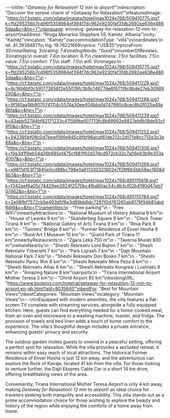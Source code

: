 ---\ntitle: "*Getaway for Relaxation! 12 min to airport!*"\ndescription: "Discover the serene charm of *Getaway for Relaxation!"\nfeaturedImage: "https://cf.bstatic.com/xdata/images/hotel/max1024x768/509410775.jpg?k=ffd295256b7cd96f5359984ef394f7dc962e9230faf31db2692ee636e4865daa&o=&hp=1"\nlanguage: en\nslug: getaway-for-relaxation-12-min-to-airport\naddress: "Rruga Monarkia Shqiptare 55, Kamëz, Albania"\ncity: "Kamëz"\nlocation: "Kamëz"\naccommodationType: "villa"\ncoordinates:\n  lat: 41.39384871\n  lng: 19.76221669\nprice: "US$35"\npriceFrom: 35\nstarRating: 3\nrating: 7.4\nratingWords: "Good"\nnumberOfReviews: 3\nratings:\n  overall: 7.4\n  location: 6.7\n  cleanliness: 7.5\n  facilities: 7.5\n  value: 7.5\n  comfort: 7.5\n  staff: 7.5\n  wifi: 0\nimages:\n  - "https://cf.bstatic.com/xdata/images/hotel/max1024x768/509410775.jpg?k=ffd295256b7cd96f5359984ef394f7dc962e9230faf31db2692ee636e4865daa&o=&hp=1"\n  - "https://cf.bstatic.com/xdata/images/hotel/max1024x768/509411229.jpg?k=8c16b6bf0c591773856f2e55019fc3b9c14877de6f67119c8bde27eb30988290&o=&hp=1"\n  - "https://cf.bstatic.com/xdata/images/hotel/max1024x768/509411288.jpg?k=9f180aa18b9070741114c5574a30ee404bba1d747990c8cec8b2f025a49a9bfa&o=&hp=1"\n  - "https://cf.bstatic.com/xdata/images/hotel/max1024x768/509411239.jpg?k=43abb52784bf82171233c411589be107713fc8b88992e8827eb6b18de93cf9f0&o=&hp=1"\n  - "https://cf.bstatic.com/xdata/images/hotel/max1024x768/509411252.jpg?k=942395bf08c0d7beef086e945c8fbf96acaf61de212c2d171e8cc712e3c3a88a&o=&hp=1"\n  - "https://cf.bstatic.com/xdata/images/hotel/max1024x768/509411306.jpg?k=f9a3d1f9eb54d26b685ef475cf881f92d37dcd972cb32c7a06e63b9e353a4007&o=&hp=1"\n  - "https://cf.bstatic.com/xdata/images/hotel/max1024x768/509411266.jpg?k=e9811d153f71845e0cd98bc798e0a611330321802e7f26f6b5bb58acf808d8b3&o=&hp=1"\n  - "https://cf.bstatic.com/xdata/images/hotel/max1024x768/495115818.jpg?k=f342aef6a05c74429ee3924f2570bc4fbd60ac54c4b3cf02b4190d47eb707462&o=&hp=1"\n  - "https://cf.bstatic.com/xdata/images/hotel/max1024x768/495115784.jpg?k=2e08fbf7572cb5e493d5f6e3d89bb6dc7297f0d761265ab8179f94b81abdfbb6&o=&hp=1"\namenities:\n  - "Free parking"\n  - "Free WiFi"\nnearbyAttractions:\n  - "National Museum of History Albania 9 km"\n  - "House of Leaves 9 km"\n  - "Skanderbeg Square 9 km"\n  - "Clock Tower Tirana 9 km"\n  - "National Gallery of Arts Tirana 9 km"\n  - "Rinia Park 9 km"\n  - "Tanners' Bridge 9 km"\n  - "Former Residence of Enver Hoxha 9 km"\n  - "Bunk'Art 1 Museum 10 km"\n  - "Grand Park of Tirana 11 km"\nnearbyRestaurants:\n  - "Zgara Leka 750 m"\n  - "Taverna Murati 800 m"\nwhatsNearby:\n  - "Sheshi Rekreativ Lord Bajron 7 km"\n  - "Shesh Rekreativ Yzberisht 7 km"\n  - "Park Lojrash 7 km"\n  - "Dajti Mountain National Park 7 km"\n  - "Sheshi Rekreativ Don Bosko 7 km"\n  - "Sheshi Rekreativ Parku 1Km 8 km"\n  - "Sheshi Rekreativ Mine Peza 8 km"\n  - "Sheshi Rekreativ Allias 8 km"\n  - "Sheshi Rekreativ Kongresi i Lushnjës 8 km"\n  - "Amazing Nature 8 km"\nairports:\n  - "Tirana International Airport Mother Teresa 3 km"\n  - "Ohrid Airport 85 km"\nbookingURL: "https://www.booking.com/hotel/al/getaway-for-relaxation-12-min-to-airport.en-gb.html?aid=8035640"\nbestFor: "Best for Mountain Views"\nbestCategories: "Mountain Views"\ncategory: "Mountain Views"\n---\n\nEquipped with modern amenities, the villa features a flat-screen TV complete with streaming services, alongside a fully equipped kitchen. Here, guests can find everything needed for a home-cooked meal, from an oven and microwave to a washing machine, toaster, and fridge. The provision of towels and bed linen adds a touch of home comfort to the experience. The villa's thoughtful design includes a private entrance, enhancing guests' privacy and security.

The outdoor garden invites guests to unwind in a peaceful setting, offering a perfect spot for relaxation. While the villa provides a secluded retreat, it remains within easy reach of local attractions. The historical Former Residence of Enver Hoxha is just 12 km away, and the adventurous can explore the Rock of Kavaje, located 41 km from the villa. For those looking to venture further, the Dajti Ekspres Cable Car is a short 14 km drive, offering breathtaking views of the area.

Conveniently, Tirana International Mother Teresa Airport is only 4 km away, making *Getaway for Relaxation! 12 min to airport!* an ideal choice for travelers seeking both tranquility and accessibility. This villa stands out as a prime accommodation choice for those wishing to explore the beauty and history of the region while enjoying the comforts of a home away from home.